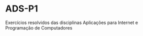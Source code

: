 # ADS-P1

Exercícios resolvidos das disciplinas Aplicações para Internet e Programação de Computadores
